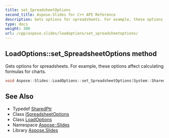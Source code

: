 ```yaml
---
title: set_SpreadsheetOptions
second_title: Aspose.Slides for C++ API Reference
description: Gets options for spreadsheets. For example, these options affect calculating formulas for charts.
type: docs
weight: 300
url: /cpp/aspose.slides/loadoptions/set_spreadsheetoptions/
---
```

## LoadOptions::set_SpreadsheetOptions method


Gets options for spreadsheets. For example, these options affect calculating formulas for charts.

```cpp
void Aspose::Slides::LoadOptions::set_SpreadsheetOptions(System::SharedPtr<ISpreadsheetOptions> value) override
```

## See Also

* Typedef [SharedPtr](../../../system/sharedptr/)
* Class [ISpreadsheetOptions](../../ispreadsheetoptions/)
* Class [LoadOptions](../)
* Namespace [Aspose::Slides](../../)
* Library [Aspose.Slides](../../../)
